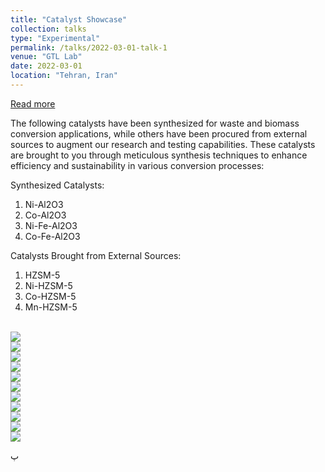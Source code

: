 ```yaml
---
title: "Catalyst Showcase"
collection: talks
type: "Experimental"
permalink: /talks/2022-03-01-talk-1
venue: "GTL Lab"
date: 2022-03-01
location: "Tehran, Iran"
---
```


<a href="https://shahabdavoudi.github.io/talks/2022-03-01-talk-1" rel="permalink">Read more</a>


The following catalysts have been synthesized for waste and biomass conversion applications, while others have been procured from external sources to augment our research and testing capabilities. These catalysts are brought to you through meticulous synthesis techniques to enhance efficiency and sustainability in various conversion processes:

Synthesized Catalysts:

1.	Ni-Al2O3
2.	Co-Al2O3
3.	Ni-Fe-Al2O3
4.	Co-Fe-Al2O3

   
Catalysts Brought from External Sources:

1.	HZSM-5
2.	Ni-HZSM-5
3.	Co-HZSM-5
4.	Mn-HZSM-5

<br/><img src='/images/lab (9).jpg'>
<br/><img src='/images/lab (10).jpg'>
<br/><img src='/images/lab (11).jpg'>
<br/><img src='/images/lab (12).jpg'>
<br/><img src='/images/lab (13).jpg'>
<br/><img src='/images/lab (14).jpg'>
<br/><img src='/images/lab (15).jpg'>
<br/><img src='/images/lab (16).jpg'>
<br/><img src='/images/lab (17).jpg'>
<br/><img src='/images/lab (18).jpg'>
<br/><img src='/images/lab (22).jpg'>


پ
